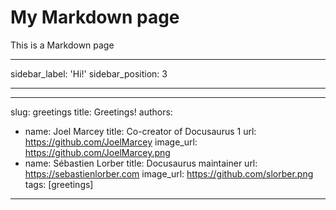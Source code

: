 # My Markdown page

This is a Markdown page

---

sidebar_label: 'Hi!'
sidebar_position: 3

---

---

slug: greetings
title: Greetings!
authors:

- name: Joel Marcey
  title: Co-creator of Docusaurus 1
  url: https://github.com/JoelMarcey
  image_url: https://github.com/JoelMarcey.png
- name: Sébastien Lorber
  title: Docusaurus maintainer
  url: https://sebastienlorber.com
  image_url: https://github.com/slorber.png
  tags: [greetings]

---
